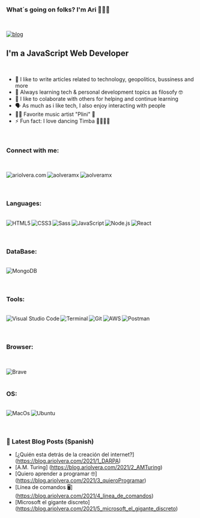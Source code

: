 ### What´s going on folks? I'm Ari 🙋🏻‍♂️

<br>

[![blog](https://img.shields.io/website?label=blog.ariolvera.com&style=for-the-badge&logo=appveyor&url=https%3A%2F%2Fblog.ariolvera.com)](https://blog.ariolvera.com)

## I'm a JavaScript Web Developer

<br>

- 🚀 I like to write articles related to technology, geopolitics, bussiness and more
- 🌳 Always learning tech & personal development topics as filosofy 🤓
- 👯 I like to colaborate with others for helping and continue learning
- 🗣 As much as i like tech, I also enjoy interacting with people
- 🤘🏻 Favorite music artist "Plini" 🎸
- ⚡ Fun fact: I love dancing Timba 💃🏻🕺🏻

<br>

### Connect with me:

<br>

[<img align="left" alt="ariolvera.com" src="https://img.icons8.com/fluency/48/000000/domain.png"/>][website]
[<img align="left" alt="aolveramx" src="https://img.icons8.com/color/48/000000/twitter--v1.png" />][twitter]
[<img align="left" alt="aolveramx" src="https://img.icons8.com/color/48/000000/linkedin.png" />][linkedin]

<br>
<br>
<br>

### Languages:

<br>

<img align="left" alt="HTML5" src="https://img.icons8.com/color/48/000000/html-5--v1.png" />
<img align="left" alt="CSS3" src="https://img.icons8.com/color/48/000000/css3.png" />
<img align="left" alt="Sass" src="https://img.icons8.com/color/48/000000/sass.png" />
<img align="left" alt="JavaScript" src="https://img.icons8.com/color/48/000000/javascript--v1.png" />
<img align="left" alt="Node.js" src="https://img.icons8.com/color/48/000000/nodejs.png" />
<img align="left" alt="React" src="https://img.icons8.com/office/40/000000/react.png" />

<br>
<br>
<br>

### DataBase:

<br>

<img align="left" alt="MongoDB" src="https://img.shields.io/badge/MongoDB-4EA94B?style=for-the-badge&logo=mongodb&logoColor=white" />

<br>
<br>
<br>

### Tools:

<br>

<img align="left" alt="Visual Studio Code" src="https://img.icons8.com/color/48/000000/visual-studio-code-2019.png" />
<img align="left" alt="Terminal" src="https://img.icons8.com/ios-filled/50/000000/console.png" />
<img align="left" alt="Git" src="https://img.icons8.com/color/48/000000/git.png" />
<img align="left" alt="AWS" src="https://img.icons8.com/windows/64/000000/amazon-web-services.png" />
<img align="left" alt="Postman" src="https://img.icons8.com/dusk/64/000000/postman-api.png" />

<br>
<br>
<br>

### Browser:

<br>

<img align="left" alt="Brave" src="https://img.shields.io/badge/Brave-FF1B2D?style=for-the-badge&logo=Brave&logoColor=white
" />

<br>
<br>

### OS:

<br>

<img align="left" alt="MacOs" src="https://img.shields.io/badge/mac%20os-000000?style=for-the-badge&logo=apple&logoColor=white" />
<img align="left" alt="Ubuntu" src="https://img.shields.io/badge/Ubuntu-E95420?style=for-the-badge&logo=ubuntu&logoColor=white" />
<br>
<br>
<br>

### 📕 Latest Blog Posts (Spanish)

- [¿Quién esta detrás de la creación del internet?] (https://blog.ariolvera.com/2021/1_DARPA)
- [A.M. Turing] (https://blog.ariolvera.com/2021/2_AMTuring)
- [Quiero aprender a programar 🤓] (https://blog.ariolvera.com/2021/3_quieroProgramar)
- [Línea de comandos 🖥] (https://blog.ariolvera.com/2021/4_linea_de_comandos)
- [Microsoft el gigante discreto] (https://blog.ariolvera.com/2021/5_microsoft_el_gigante_discreto)

<br />
<br />

[website]: https://ariolvera.com
[blog]: https://blog.ariolvera.com
[twitter]: https://twitter.com/ariolvera
[linkedin]: https://www.linkedin.com/in/aolveramx/

